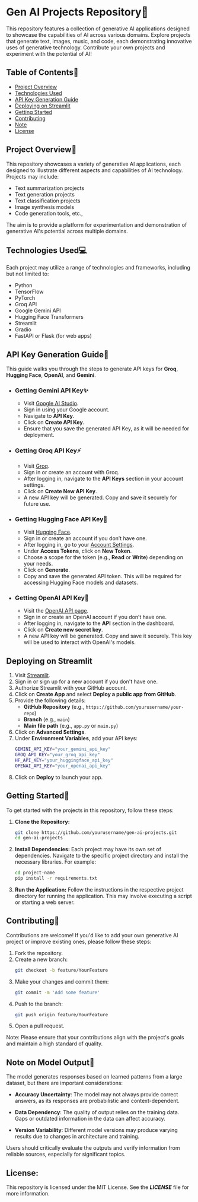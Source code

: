 # Gen AI Projects Repository📁

This repository features a collection of generative AI applications designed to showcase the capabilities of AI across various domains. Explore projects that generate text, images, music, and code, each demonstrating innovative uses of generative technology. Contribute your own projects and experiment with the potential of AI!

## Table of Contents📑

- [Project Overview](#project-overview)
- [Technologies Used](#technologies-used)
- [API Key Generation Guide](#api-key-generation-guide)
- [Deploying on Streamlit](#Deploying-on-Streamlit)
- [Getting Started](#getting-started)
- [Contributing](#contributing)
- [Note](#note-on-model-output)
- [License](#license)

## Project Overview📝

This repository showcases a variety of generative AI applications, each designed to illustrate different aspects and capabilities of AI technology. Projects may include:

- Text summarization projects
- Text generation projects
- Text classification projects
- Image synthesis models
- Code generation tools, etc.,

The aim is to provide a platform for experimentation and demonstration of generative AI's potential across multiple domains.

## Technologies Used💻

Each project may utilize a range of technologies and frameworks, including but not limited to:

- Python
- TensorFlow
- PyTorch
- Groq API
- Google Gemini API
- Hugging Face Transformers
- Streamlit
- Gradio
- FastAPI or Flask (for web apps)

## API Key Generation Guide🔑
This guide walks you through the steps to generate API keys for **Groq**, **Hugging Face**, **OpenAI**, and **Gemini**.

- ### Getting Gemini API Key✨

   - Visit [Google AI Studio](https://aistudio.google.com).
   - Sign in using your Google account.
   - Navigate to **API Key**.
   - Click on **Create API Key**.
   - Ensure that you save the generated API Key, as it will be needed for deployment.

- ### Getting Groq API Key⚡

   - Visit [Groq](https://console.groq.com/login).
   - Sign in or create an account with Groq.
   - After logging in, navigate to the **API Keys** section in your account settings.
   - Click on **Create New API Key**.
   - A new API key will be generated. Copy and save it securely for future use.

- ### Getting Hugging Face API Key🤗

   - Visit [Hugging Face](https://huggingface.co).
   - Sign in or create an account if you don’t have one.
   - After logging in, go to your [Account Settings](https://huggingface.co/settings/tokens).
   - Under **Access Tokens**, click on **New Token**.
   - Choose a scope for the token (e.g., **Read** or **Write**) depending on your needs.
   - Click on **Generate**.
   - Copy and save the generated API token. This will be required for accessing Hugging Face models and datasets.

- ### Getting OpenAI API Key🤖

   - Visit the [OpenAI API page](https://platform.openai.com/signup).
   - Sign in or create an OpenAI account if you don’t have one.
   - After logging in, navigate to the **API** section in the dashboard.
   - Click on **Create new secret key**.
   - A new API key will be generated. Copy and save it securely. This key will be used to interact with OpenAI's models.

## Deploying on Streamlit

1. Visit [Streamlit](https://streamlit.io/).
2. Sign in or sign up for a new account if you don't have one.
3. Authorize Streamlit with your GitHub account.
4. Click on **Create App** and select **Deploy a public app from GitHub**.
5. Provide the following details:
    - **GitHub Repository** (e.g., `https://github.com/yourusername/your-repo`)
    - **Branch** (e.g., `main`)
    - **Main file path** (e.g., `app.py` or `main.py`)
6. Click on **Advanced Settings**.
7. Under **Environment Variables**, add your API keys:
    ```bash
    GEMINI_API_KEY="your_gemini_api_key"
    GROQ_API_KEY="your_groq_api_key"
    HF_API_KEY="your_huggingface_api_key"
    OPENAI_API_KEY="your_openai_api_key"
    ```
8. Click on **Deploy** to launch your app.

   
## Getting Started🚀

To get started with the projects in this repository, follow these steps:

1. **Clone the Repository:**
   ```bash
   git clone https://github.com/yourusername/gen-ai-projects.git
   cd gen-ai-projects

2. **Install Dependencies:**
   Each project may have its own set of dependencies. Navigate to the specific project directory and install the necessary libraries. For example:
   ```bash
   cd project-name
   pip install -r requirements.txt

3. **Run the Application:**
   Follow the instructions in the respective project directory for running the application. This may involve executing a script or starting a web server.


## Contributing🤝

Contributions are welcome! If you'd like to add your own generative AI project or improve existing ones, please follow these steps:

1. Fork the repository.
2. Create a new branch:
   ```bash
   git checkout -b feature/YourFeature
3. Make your changes and commit them:
   ```bash
   git commit -m 'Add some feature'
4. Push to the branch:
   ```bash
   git push origin feature/YourFeature
5. Open a pull request.

Note: Please ensure that your contributions align with the project's goals and maintain a high standard of quality.

## Note on Model Output📌

The model generates responses based on learned patterns from a large dataset, but there are important considerations:

- **Accuracy Uncertainty**: The model may not always provide correct answers, as its responses are probabilistic and context-dependent.

- **Data Dependency**: The quality of output relies on the training data. Gaps or outdated information in the data can affect accuracy.

- **Version Variability**: Different model versions may produce varying results due to changes in architecture and training.

Users should critically evaluate the outputs and verify information from reliable sources, especially for significant topics.

## License:

This repository is licensed under the MIT License. See the ***LICENSE*** file for more information.
